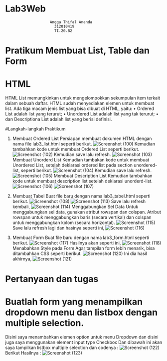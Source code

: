 # Lab3Web
                        Angga Thifal Ananda
                          312010419 
                          TI.20.B2
# Pratikum Membuat List, Table dan Form

# HTML

HTML List memungkinkan untuk mengelompokkan sekumpulan item terkait dalam sebuah daftar.
HTML sudah menyediakan elemen untuk membuat list. Ada tiga macam jenis list yang bisa dibuat
di HTML, yaitu:
• Ordered List adalah list yang terurut;
• Unordered List adalah list yang tak terurut;
• dan Descriptiona List adalah list yang berisi definisi.

#Langkah-langkah Praktikum

1. Membuat Ordered List
Persiapan membuat dokumen HTML dengan nama file lab3_list.html seperti berikut.
![Screenshot (100)](https://user-images.githubusercontent.com/73052649/160088178-fd25ce42-36f9-410b-8042-720b72aa74f4.png)
Kemudian tambahkan kode untuk membuat Ordered List seperti berikut.
![Screenshot (102)](https://user-images.githubusercontent.com/73052649/160088237-dc40c94b-5219-438f-8370-f72c995457fe.png)
Kemudian save lalu refresh.
![Screenshot (103)](https://user-images.githubusercontent.com/73052649/160088496-e2cbaadc-49fa-4f77-9a76-3c2523b3ca24.png)
Membuat Unorderd List
Kemudian tambakan kode untuk membuat Unordered List, setelah deklarasi ordered list pada
section unordered-list, seperti berikut.
![Screenshot (104)](https://user-images.githubusercontent.com/73052649/160088540-886149bd-81c5-44e2-bb53-004f6e5f8fd4.png)
Kemudian save lalu refresh.
![Screenshot (105)](https://user-images.githubusercontent.com/73052649/160088632-b7ba2566-3df3-430d-b25a-f4144b2e722d.png)
Membuat Description List
Kemudian tambahkan kode untuk membuat description list setelah deklarasi unorderd-list.
![Screenshot (106)](https://user-images.githubusercontent.com/73052649/160088766-7ed319de-5c65-4dae-8b72-50cf43c56539.png)
![Screenshot (107)](https://user-images.githubusercontent.com/73052649/160088793-11f97c33-4855-4223-911c-ed6d351cf9b6.png)

2. Membuat Tabel
Buat file baru dengan nama lab3_tabel.html seperti berikut.
![Screenshot (108)](https://user-images.githubusercontent.com/73052649/160089257-df441191-7fa9-4494-8851-6c48f0e66d6f.png)
![Screenshot (113)](https://user-images.githubusercontent.com/73052649/160089275-91975ac7-9991-4e23-9626-640aa5f52662.png)
Save lalu refresh kembali,
![Screenshot (114)](https://user-images.githubusercontent.com/73052649/160089399-64bec34b-6ed9-459f-a3ca-b1716b5478ed.png)
Menggabungkan Sel Data
Untuk menggabungkan sel data, gunakan atribut rowspan dan colspan. Atribut rowspan untuk
menggabungkan baris (secara vertikal) dan colspan untuk menggabungkan kolom (secara
horizontal).
![Screenshot (115)](https://user-images.githubusercontent.com/73052649/160089596-161f595a-5f4a-4082-8f5b-dfd72dd51aee.png)
Save lalu refresh lagi dan hasinya seperti ini,
![Screenshot (116)](https://user-images.githubusercontent.com/73052649/160089665-c3458177-6784-43e3-a0f2-62e43f48f895.png)

3. Membuat Form
Buat file baru dengan nama lab3_form.html seperti berikut.
![Screenshot (117)](https://user-images.githubusercontent.com/73052649/160089876-d3257ba7-b757-4811-a4df-7c4fe3878dc2.png)
Hasilnya akan seperti ini,
![Screenshot (118)](https://user-images.githubusercontent.com/73052649/160090033-7fd824d0-0e87-4f32-8449-84cb5deafe1d.png)
Menabahkan Style pada Form
Agar tampilan form lebih menarik, bisa ditambahkan CSS seperti berikut.
![Screenshot (120)](https://user-images.githubusercontent.com/73052649/160090076-316821e8-101a-4026-8422-85bfcb568ced.png)
Ini dia hasil akhirnya,
![Screenshot (121)](https://user-images.githubusercontent.com/73052649/160090125-fac68207-6bf7-4e10-8b73-0058d67460df.png)

# Pertanyaan dan tugas
# Buatlah form yang menampilkan dropdown menu dan listbox dengan multiple selection.
 
Disini saya menambahkan elemen option untuk menu Dropdown dan disini juga saya menggunakan element input type Checkbox
Dan dibawah ini akan saya tampilkan listbox multiple selection dan codenya :
![Screenshot (122)](https://user-images.githubusercontent.com/73052649/160265357-4369b123-21d7-4e27-93a0-985ab80ddac1.png)
Berikut Hasilnya : 
![Screenshot (123)](https://user-images.githubusercontent.com/73052649/160265273-8e4d3c73-59a0-410a-bb5f-3119ed276eef.png)

  










